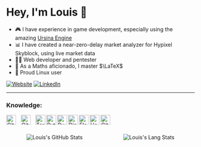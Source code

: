 # Hey, I'm Louis 👋 

- 🎮 I have experience in game development, especially using the amazing [Ursina Engine](https://www.ursinaengine.org/)
- 📊 I have created a near-zero-delay market analyzer for Hypixel Skyblock, using live market data
- 🕵️‍♂️ Web developer and pentester
- 🔢 As a Maths aficionado, I master $\LaTeX$
- 🐧 Proud Linux user

[![Website](https://img.shields.io/badge/WEBSITE-WEBSITE?style=for-the-badge&color=%23ff7000)](https://diamondsbattle.tech)
[![LinkedIn](https://img.shields.io/badge/linkedin-%230077B5.svg?style=for-the-badge&logo=linkedin&logoColor=white)](https://www.linkedin.com/in/louis-j-16b6492b9#gh-dark-mode-only)
&nbsp;&nbsp;

---
### Knowledge:

[<img align="left" alt="GitHub" width="26px" src="https://user-images.githubusercontent.com/3369400/139447912-e0f43f33-6d9f-45f8-be46-2df5bbc91289.png" style="padding-right:10px;"/>](https://github.com/DiamondsBattle#gh-dark-mode-only)
[<img align="left" alt="GitHub" width="26px" src="https://user-images.githubusercontent.com/3369400/139448065-39a229ba-4b06-434b-bc67-616e2ed80c8f.png" style="padding-right:10px;" />](https://github.com/DiamondsBattle#gh-light-mode-only)
[<img align="left" alt="Terminal" width="26px" src="https://img.icons8.com/?size=100&id=6RHskkZGRABM&format=png&color=000000"/>](https://www.sublimetext.com/)
[<img align="left" alt="Python" width="26px" src="https://img.icons8.com/?size=100&id=13441&format=png&color=000000"/>](https://www.python.org/)
[<img align="left" alt="PyCharm" width="26px" src="https://img.icons8.com/?size=100&id=vinpBD5oA3b4&format=png&color=000000"/>](https://www.jetbrains.com/pycharm/)
[<img align="left" alt="Django" width="26px" src="https://img.icons8.com/?size=100&id=baihjTL3IBX9&format=png&color=000000"/>](https://www.djangoproject.com/)
[<img align="left" alt="Flask" width="26px" src="https://github.com/pallets/flask/blob/main/docs/_static/shortcut-icon.png"/>](https://github.com/pallets/flask)
[<img align="left" alt="Heroku" width="26px" src="https://img.icons8.com/?size=100&id=31085&format=png&color=000000"/>](https://www.heroku.com/)
[<img align="left" alt="Git" width="26px" src="https://img.icons8.com/?size=100&id=20906&format=png&color=000000"/>](https://git-scm.com/)


<br />
<br />
<br />
<div style="width: 100%; display: flex; justify-content: space-around;">
  <img alt="Louis's GitHub Stats" src="https://github-readme-stats.vercel.app/api?username=DiamondsBattle&show_icons=true&hide_border=false&title_color=ff652f&icon_color=FFE400&bg_color=09131B&text_color=ffffff&border_color=0c1a25" />
  <img alt="Louis's Lang Stats" src="https://github-readme-stats.vercel.app/api/top-langs/?username=diamondsbattle&layout=donut&title_color=ff652f&icon_color=FFE400&bg_color=09131B&text_color=ffffff&border_color=0c1a25" />
</div>
